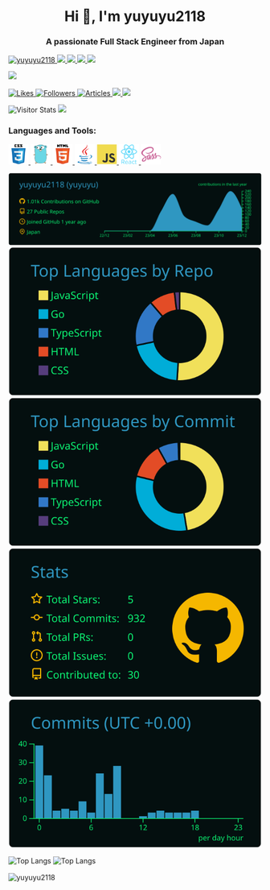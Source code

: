 <h1 align="center">Hi 👋, I'm yuyuyu2118</h1>
<h3 align="center">A passionate Full Stack Engineer from Japan</h3>

<p align="left"> 
  <a href="https://github.com/yuyuyu2118/yuyuyu2118/">
    <img src="https://komarev.com/ghpvc/?username=yuyuyu2118" alt="yuyuyu2118" />
  </a>
  <a href="http://twitter.com/sasaki7e7">
    <img height="20" src="https://img.shields.io/twitter/follow/sasaki7e7?label=Twitter&logo=twitter&style=flat" />
  </a>
  <a href="https://github.com/yuyuyu2118">
    <img height="20" src="https://img.shields.io/github/followers/yuyuyu2118?label=follow&logo=github&style=flat" />
  </a>
  <a href="https://www.reddit.com/user/yuyuyu2118">
    <img height="20" src="https://img.shields.io/reddit/user-karma/combined/yuyuyu2118?label=Reddit&logo=reddit&style=flat" />
  </a>
  <a href="https://stackoverflow.com/users/0000000/yuyuyu2118">
    <img height="20" src="https://img.shields.io/stackexchange/stackoverflow/r/0000000?label=StackOverflow&logo=stack-overflow&style=flat" />
  </a>
</p>

<p align="left"> 
  <a href="https://user-badge.committers.top/japan/yuyuyu2118">
    <img height="20" src="https://user-badge.committers.top/japan/yuyuyu2118.svg" />
  </a>
</p>

<p align="left">
  <a href="https://zenn.dev/sasakir">
    <img height="20" src="https://badgen.org/img/zenn/sasakir/likes?style=plastic" alt="Likes" />
  </a>
  <a href="https://zenn.dev/sasakir">
    <img height="20" src="https://badgen.org/img/zenn/sasakir/followers?style=plastic" alt="Followers" />
  </a>
  <a href="https://zenn.dev/sasakir">
    <img height="20" src="https://badgen.org/img/zenn/sasakir/articles?style=plastic" alt="Articles" />
  </a>
  <a href="http://qiita.com/yuyuyu2118">
    <img height="20" src="https://qiita-badge.apiapi.app/s/yuyuyu2118/contributions.svg" />
  </a>
  <a href="http://qiita.com/yuyuyu2118">
    <img height="20" src="https://qiita-badge.apiapi.app/s/yuyuyu2118/posts.svg" />
  </a>
</p>

<div align="left">
  <img width=300 alt="Visitor Stats" src="https://widgetbite.com/stats/yuyuyu2118"/>
  <img width=300 src="https://github-profile-trophy.vercel.app/?username=yuyuyu2118&row=3&column=3&no-frame=true"/>
</div>

<!--START_SECTION:lapras-card-->
<!--END_SECTION:lapras-card-->

<!-- Cからしか表示しない
[![trophy](https://github-profile-trophy.vercel.app/?username=yuyuyu2118&theme=discord&row=2&column=3&no-frame=true&rank=SSS,SS,S,AAA,AA,A,B,C)](https://github.com/ryo-ma/github-profile-trophy)
-->
<!--
[![trophy](https://github-profile-trophy.vercel.app/?username=yuyuyu2118&theme=discord&row=2&column=3&no-frame=true)](https://github.com/ryo-ma/github-profile-trophy)
<a href="https://github.com/ryo-ma/github-profile-trophy">
  <img width=300 src="https://github-profile-trophy.vercel.app/?username=yuyuyu2118&row=3&column=3&no-frame=true"/>
</a>
-->

<!--
<h3 align="left">Connect with me:</h3>
<p align="left">
</p>
-->

<h3 align="left">Languages and Tools:</h3>
<p align="left"> <a href="https://www.w3schools.com/css/" target="_blank" rel="noreferrer"> <img src="https://raw.githubusercontent.com/devicons/devicon/master/icons/css3/css3-original-wordmark.svg" alt="css3" width="40" height="40"/> </a> <a href="https://golang.org" target="_blank" rel="noreferrer"> <img src="https://raw.githubusercontent.com/devicons/devicon/master/icons/go/go-original.svg" alt="go" width="40" height="40"/> </a> <a href="https://www.w3.org/html/" target="_blank" rel="noreferrer"> <img src="https://raw.githubusercontent.com/devicons/devicon/master/icons/html5/html5-original-wordmark.svg" alt="html5" width="40" height="40"/> </a> <a href="https://www.java.com" target="_blank" rel="noreferrer"> <img src="https://raw.githubusercontent.com/devicons/devicon/master/icons/java/java-original.svg" alt="java" width="40" height="40"/> </a> <a href="https://developer.mozilla.org/en-US/docs/Web/JavaScript" target="_blank" rel="noreferrer"> <img src="https://raw.githubusercontent.com/devicons/devicon/master/icons/javascript/javascript-original.svg" alt="javascript" width="40" height="40"/> </a> <a href="https://reactjs.org/" target="_blank" rel="noreferrer"> <img src="https://raw.githubusercontent.com/devicons/devicon/master/icons/react/react-original-wordmark.svg" alt="react" width="40" height="40"/> </a> <a href="https://sass-lang.com" target="_blank" rel="noreferrer"> <img src="https://raw.githubusercontent.com/devicons/devicon/master/icons/sass/sass-original.svg" alt="sass" width="40" height="40"/> </a> </p>


[![](https://raw.githubusercontent.com/yuyuyu2118/my-profile/master/profile-summary-card-output/blue_green/0-profile-details.svg)](https://github.com/vn7n24fzkq/github-profile-summary-cards)
[![](https://raw.githubusercontent.com/yuyuyu2118/my-profile/master/profile-summary-card-output/blue_green/1-repos-per-language.svg)](https://github.com/vn7n24fzkq/github-profile-summary-cards) [![](https://raw.githubusercontent.com/yuyuyu2118/my-profile/master/profile-summary-card-output/blue_green/2-most-commit-language.svg)](https://github.com/vn7n24fzkq/github-profile-summary-cards)
[![](https://raw.githubusercontent.com/yuyuyu2118/my-profile/master/profile-summary-card-output/blue_green/3-stats.svg)](https://github.com/vn7n24fzkq/github-profile-summary-cards) [![](https://raw.githubusercontent.com/yuyuyu2118/my-profile/master/profile-summary-card-output/blue_green/4-productive-time.svg)](https://github.com/vn7n24fzkq/github-profile-summary-cards)

<p align="left"> 
  <img alt="Top Langs" height="170px" src="https://github-readme-stats.vercel.app/api?username=yuyuyu2118&count_private=true&show_icons=true&theme=tokyonight" />
  <img alt="Top Langs" height="170px" src="https://github-readme-stats.vercel.app/api/top-langs/?username=yuyuyu2118&layout=compact&theme=onedark" />
</p>

<img align="center" src="https://github-readme-streak-stats.herokuapp.com/?user=yuyuyu2118&" alt="yuyuyu2118" /></p>
